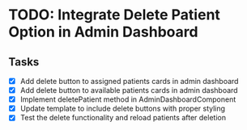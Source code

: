 # TODO: Integrate Delete Patient Option in Admin Dashboard

## Tasks
- [x] Add delete button to assigned patients cards in admin dashboard
- [x] Add delete button to available patients cards in admin dashboard
- [x] Implement deletePatient method in AdminDashboardComponent
- [x] Update template to include delete buttons with proper styling
- [x] Test the delete functionality and reload patients after deletion
